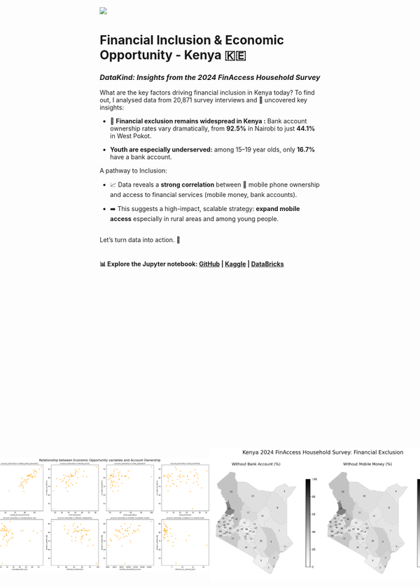 <div style="text-align: left;">
    <img src="https://www.datakind.org/wp-content/uploads/2023/04/DK_LOGO_R_ORG.svg" width="300">
</div>

# Financial Inclusion & Economic Opportunity - Kenya 🇰🇪
### *DataKind: Insights from the 2024 FinAccess Household Survey*

What are the key factors driving financial inclusion in Kenya today? To find out, I analysed data from 20,871 survey interviews and 🔎 uncovered key insights:

* 🏦 **Financial exclusion remains widespread in Kenya :** Bank account ownership rates vary dramatically, from **92.5%** in Nairobi to just **44.1%** in West Pokot.

* **Youth are especially underserved:** among 15–19 year olds, only **16.7%** have a bank account.

A pathway to Inclusion:
* 📈 Data reveals a **strong correlation** between 📱 mobile phone ownership and access to financial services (mobile money, bank accounts).

* ➡️ This suggests a high-impact, scalable strategy: **expand mobile access** especially in rural areas and among young people. <br/> <br/>

Let’s turn data into action. 🎈 <br/> <br/>

#### 📊 Explore the Jupyter notebook: [GitHub](https://github.com/dpb24/datakind-2025/blob/main/datakind-finaccess-kenya.ipynb)  | [Kaggle](https://www.kaggle.com/code/davidpbriggs/datakind-finaccess-kenya/notebook) | [DataBricks](https://databricks-prod-cloudfront.cloud.databricks.com/public/4027ec902e239c93eaaa8714f173bcfc/2268439070581912/2935149819780672/6259162958285469/latest.html)
<br/>
<br/> <br/>
<div style="display: flex; justify-content: center; align-items: center;">
    <img src="finaccess_economic_opportunity.png" width="800">
    <img src="finaccess_account-ownership_vs_opportunity.png" width="800">
    <img src="finaccess_exclusion_maps.png" width="800">
    <img src="finaccess_exclusion_by_age.png" width="800">
</div>
